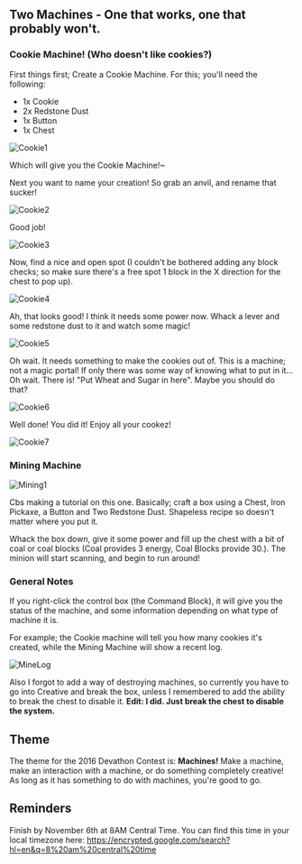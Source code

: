 ## Two Machines - One that works, one that probably won't.

### Cookie Machine! (Who doesn't like cookies?)

First things first; Create a Cookie Machine. For this; you'll need the following:
* 1x Cookie
* 2x Redstone Dust
* 1x Button
* 1x Chest

![Cookie1](http://i.imgur.com/sld2Haq.png)

Which will give you the Cookie Machine!~

Next you want to name your creation! So grab an anvil, and rename that sucker!

![Cookie2](http://i.imgur.com/jUA4nbV.png)

Good job!

![Cookie3](http://i.imgur.com/DecllrC.png)

Now, find a nice and open spot (I couldn't be bothered adding any block checks; so make sure there's a free spot 1 block in the X direction for the chest to pop up).

![Cookie4](http://i.imgur.com/4R5bFuM.jpg)

Ah, that looks good! I think it needs some power now. Whack a lever and some redstone dust to it and watch some magic!

![Cookie5](http://i.imgur.com/ZZ5m2E9.jpg)

Oh wait. It needs something to make the cookies out of. This is a machine; not a magic portal! If only there was some way of knowing what to put in it... Oh wait. There is! "Put Wheat and Sugar in here". Maybe you should do that?

![Cookie6](http://i.imgur.com/p81eEVp.jpg)

Well done! You did it! Enjoy all your cookez!

![Cookie7](http://i.imgur.com/0s6AVtx.png)

### Mining Machine

![Mining1](http://i.imgur.com/JmOYwTx.jpg)

Cbs making a tutorial on this one. Basically; craft a box using a Chest, Iron Pickaxe, a Button and Two Redstone Dust. Shapeless recipe so doesn't matter where you put it.

Whack the box down, give it some power and fill up the chest with a bit of coal or coal blocks (Coal provides 3 energy, Coal Blocks provide 30.). The minion will start scanning, and begin to run around!

### General Notes

If you right-click the control box (the Command Block), it will give you the status of the machine, and some information depending on what type of machine it is.

For example; the Cookie machine will tell you how many cookies it's created, while the Mining Machine will show a recent log.

![MineLog](http://i.imgur.com/GpFw9l6.png)

Also I forgot to add a way of destroying machines, so currently you have to go into Creative and break the box, unless I remembered to add the ability to break the chest to disable it. **Edit: I did. Just break the chest to disable the system.**

## Theme

The theme for the 2016 Devathon Contest is: **Machines!**
Make a machine, make an interaction with a machine, or do something completely creative! As long as it has something to do with machines, you're good to go.

## Reminders

Finish by November 6th at 8AM Central Time. You can find this time in your local timezone here: https://encrypted.google.com/search?hl=en&q=8%20am%20central%20time
